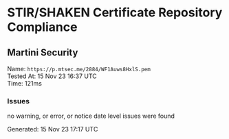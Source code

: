 # STIR/SHAKEN Certificate Repository Compliance

## Martini Security

Name: `https://p.mtsec.me/2884/WF1Auws8HxlS.pem`\
Tested At: 15 Nov 23 16:37 UTC\
Time: 121ms

### Issues

no warning, or error, or notice date level issues were found

Generated: 15 Nov 23 17:17 UTC